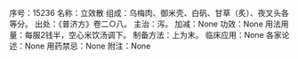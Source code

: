 序号：15236
名称：立效散
组成：乌梅肉、御米壳、白矾、甘草（炙）、夜叉头各等分。
出处：《普济方》卷二○八。
主治：泻。
加减：None
功效：None
用法用量：每服2钱半，空心米饮汤调下。
制备方法：上为末。
临床应用：None
各家论述：None
用药禁忌：None
附注：None
